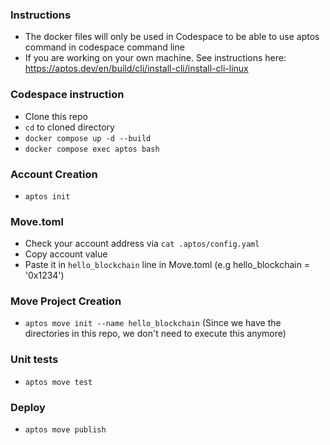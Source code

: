 ### Instructions
- The docker files will only be used in Codespace to be able to use aptos command in codespace command line
- If you are working on your own machine. See instructions here: https://aptos.dev/en/build/cli/install-cli/install-cli-linux

### Codespace instruction
- Clone this repo
- `cd` to cloned directory
- `docker compose up -d --build`
- `docker compose exec aptos bash`

### Account Creation
- `aptos init`

### Move.toml
- Check your account address via `cat .aptos/config.yaml`
- Copy account value
- Paste it in `hello_blockchain` line in Move.toml (e.g hello_blockchain = '0x1234')

### Move Project Creation
- `aptos move init --name hello_blockchain` (Since we have the directories in this repo, we don't need to execute this anymore)

### Unit tests
- `aptos move test`

### Deploy
- `aptos move publish`

